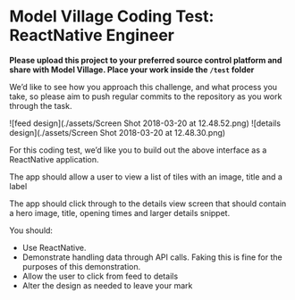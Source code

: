 # Model Village Coding Test: ReactNative Engineer

**Please upload this project to your preferred source control platform and share with Model Village. Place your work inside the `/test` folder**

We’d like to see how you approach this challenge, and what process you take, so please aim to push regular commits to the repository as you work through the task.

![feed design](./assets/Screen Shot 2018-03-20 at 12.48.52.png)
![details design](./assets/Screen Shot 2018-03-20 at 12.48.30.png)

For this coding test, we’d like you to build out the above interface as a ReactNative application.

The app should allow a user to view a list of tiles with an image, title and a label

The app should click through to the details view screen that should contain a hero image, title, opening times and larger details snippet.

You should:

* Use ReactNative.
* Demonstrate handling data through API calls. Faking this is fine for the purposes of this demonstration.
* Allow the user to click from feed to details
* Alter the design as needed to leave your mark
